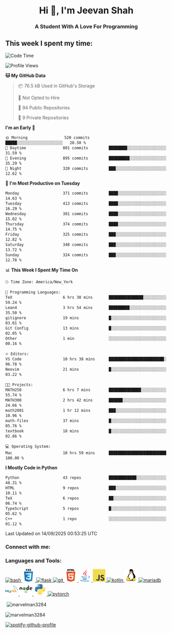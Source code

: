 <h1 align="center">Hi 👋, I'm Jeevan Shah</h1>
<h3 align="center">A Student With A Love For Programming</h3>

## This week I spent my time:

<!--START_SECTION:waka-->
![Code Time](http://img.shields.io/badge/Code%20Time-605%20hrs%2059%20mins-blue)

![Profile Views](http://img.shields.io/badge/Profile%20Views-0-blue)

**🐱 My GitHub Data** 

> 📦 76.5 kB Used in GitHub's Storage 
 > 
> 🚫 Not Opted to Hire
 > 
> 📜 94 Public Repositories 
 > 
> 🔑 9 Private Repositories 
 > 
**I'm an Early 🐤** 

```text
🌞 Morning                520 commits         █████░░░░░░░░░░░░░░░░░░░░   20.50 % 
🌆 Daytime                801 commits         ████████░░░░░░░░░░░░░░░░░   31.59 % 
🌃 Evening                895 commits         █████████░░░░░░░░░░░░░░░░   35.29 % 
🌙 Night                  320 commits         ███░░░░░░░░░░░░░░░░░░░░░░   12.62 % 
```
📅 **I'm Most Productive on Tuesday** 

```text
Monday                   371 commits         ████░░░░░░░░░░░░░░░░░░░░░   14.63 % 
Tuesday                  413 commits         ████░░░░░░░░░░░░░░░░░░░░░   16.29 % 
Wednesday                381 commits         ████░░░░░░░░░░░░░░░░░░░░░   15.02 % 
Thursday                 374 commits         ████░░░░░░░░░░░░░░░░░░░░░   14.75 % 
Friday                   325 commits         ███░░░░░░░░░░░░░░░░░░░░░░   12.82 % 
Saturday                 348 commits         ███░░░░░░░░░░░░░░░░░░░░░░   13.72 % 
Sunday                   324 commits         ███░░░░░░░░░░░░░░░░░░░░░░   12.78 % 
```


📊 **This Week I Spent My Time On** 

```text
🕑︎ Time Zone: America/New_York

💬 Programming Languages: 
TeX                      6 hrs 30 mins       ███████████████░░░░░░░░░░   59.24 % 
Lean4                    3 hrs 54 mins       █████████░░░░░░░░░░░░░░░░   35.50 % 
gitignore                19 mins             █░░░░░░░░░░░░░░░░░░░░░░░░   03.01 % 
Git Config               13 mins             █░░░░░░░░░░░░░░░░░░░░░░░░   02.05 % 
Other                    1 min               ░░░░░░░░░░░░░░░░░░░░░░░░░   00.16 % 

🔥 Editors: 
VS Code                  10 hrs 38 mins      ████████████████████████░   96.78 % 
Neovim                   21 mins             █░░░░░░░░░░░░░░░░░░░░░░░░   03.22 % 

🐱‍💻 Projects: 
MATH250                  6 hrs 7 mins        ██████████████░░░░░░░░░░░   55.74 % 
MATH300                  2 hrs 42 mins       ██████░░░░░░░░░░░░░░░░░░░   24.66 % 
math2001                 1 hr 12 mins        ███░░░░░░░░░░░░░░░░░░░░░░   10.96 % 
math-files               37 mins             █░░░░░░░░░░░░░░░░░░░░░░░░   05.76 % 
textbook                 18 mins             █░░░░░░░░░░░░░░░░░░░░░░░░   02.86 % 

💻 Operating System: 
Mac                      10 hrs 59 mins      █████████████████████████   100.00 % 
```

**I Mostly Code in Python** 

```text
Python                   43 repos            ████████████░░░░░░░░░░░░░   48.31 % 
HTML                     9 repos             ███░░░░░░░░░░░░░░░░░░░░░░   10.11 % 
TeX                      6 repos             ██░░░░░░░░░░░░░░░░░░░░░░░   06.74 % 
TypeScript               5 repos             █░░░░░░░░░░░░░░░░░░░░░░░░   05.62 % 
C++                      1 repo              ░░░░░░░░░░░░░░░░░░░░░░░░░   01.12 % 
```




 Last Updated on 14/09/2025 00:53:25 UTC
<!--END_SECTION:waka-->

<h3 align="left">Connect with me:</h3>
<p align="left">

</p>

<h3 align="left">Languages and Tools:</h3>
<p align="left"> <a href="https://www.gnu.org/software/bash/" target="_blank"> <img src="https://www.vectorlogo.zone/logos/gnu_bash/gnu_bash-icon.svg" alt="bash" width="40" height="40"/> </a> <a href="https://www.w3schools.com/css/" target="_blank"> <img src="https://raw.githubusercontent.com/devicons/devicon/master/icons/css3/css3-original-wordmark.svg" alt="css3" width="40" height="40"/> </a> <a href="https://flask.palletsprojects.com/" target="_blank"> <img src="https://www.vectorlogo.zone/logos/pocoo_flask/pocoo_flask-icon.svg" alt="flask" width="40" height="40"/> </a> <a href="https://git-scm.com/" target="_blank"> <img src="https://www.vectorlogo.zone/logos/git-scm/git-scm-icon.svg" alt="git" width="40" height="40"/> </a> <a href="https://www.w3.org/html/" target="_blank"> <img src="https://raw.githubusercontent.com/devicons/devicon/master/icons/html5/html5-original-wordmark.svg" alt="html5" width="40" height="40"/> </a> <a href="https://www.java.com" target="_blank"> <img src="https://raw.githubusercontent.com/devicons/devicon/master/icons/java/java-original.svg" alt="java" width="40" height="40"/> </a> <a href="https://developer.mozilla.org/en-US/docs/Web/JavaScript" target="_blank"> <img src="https://raw.githubusercontent.com/devicons/devicon/master/icons/javascript/javascript-original.svg" alt="javascript" width="40" height="40"/> </a> <a href="https://kotlinlang.org" target="_blank"> <img src="https://www.vectorlogo.zone/logos/kotlinlang/kotlinlang-icon.svg" alt="kotlin" width="40" height="40"/> </a> <a href="https://www.linux.org/" target="_blank"> <img src="https://raw.githubusercontent.com/devicons/devicon/master/icons/linux/linux-original.svg" alt="linux" width="40" height="40"/> </a> <a href="https://mariadb.org/" target="_blank"> <img src="https://www.vectorlogo.zone/logos/mariadb/mariadb-icon.svg" alt="mariadb" width="40" height="40"/> </a> <a href="https://www.mysql.com/" target="_blank"> <img src="https://raw.githubusercontent.com/devicons/devicon/master/icons/mysql/mysql-original-wordmark.svg" alt="mysql" width="40" height="40"/> </a> <a href="https://nodejs.org" target="_blank"> <img src="https://raw.githubusercontent.com/devicons/devicon/master/icons/nodejs/nodejs-original-wordmark.svg" alt="nodejs" width="40" height="40"/> </a> <a href="https://www.python.org" target="_blank"> <img src="https://raw.githubusercontent.com/devicons/devicon/master/icons/python/python-original.svg" alt="python" width="40" height="40"/> </a> <a href="https://pytorch.org/" target="_blank"> <img src="https://www.vectorlogo.zone/logos/pytorch/pytorch-icon.svg" alt="pytorch" width="40" height="40"/> </a> </p>


<p>&nbsp;<img align="center" src="https://github-readme-stats.vercel.app/api?username=marvelman3284&show_icons=true&locale=en&theme=blue-green" alt="marvelman3284" /></p>

<p><img align="center" src="https://github-readme-streak-stats.herokuapp.com/?user=marvelman3284&theme=blue-green" alt="marvelman3284" /></p>


[![spotify-github-profile](https://spotify-github-profile.vercel.app/api/view?uid=lp0lvf5zzesrwq2hdzmfnkjsq&cover_image=true&theme=default)](https://github.com/kittinan/spotify-github-profile)
